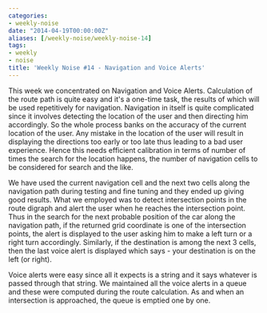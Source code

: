 ```yaml
---
categories:
- weekly-noise
date: "2014-04-19T00:00:00Z"
aliases: [/weekly-noise/weekly-noise-14]
tags:
- weekly
- noise
title: 'Weekly Noise #14 - Navigation and Voice Alerts'
---
```

This week we concentrated on Navigation and Voice Alerts. Calculation of the route path is quite easy and it's a one-time task, the results of which will be used repetitively for navigation. Navigation in itself is quite complicated since it involves detecting the location of the user and then directing him accordingly. So the whole process banks on the accuracy of the current location of the user. Any mistake in the location of the user will result in displaying the directions too early or
too late thus leading to a bad user experience. Hence this needs efficient calibration in terms of number of times the search for the location happens, the number of navigation cells to be considered for search and the like.

We have used the current navigation cell and the next two cells along the navigation path during testing and fine tuning and they ended up giving good results. What we employed was to detect intersection points in the route digraph and alert the user when he reaches the intersection point. Thus in the search for the next probable position of the car along the navigation path, if the returned grid coordinate is one of the intersection points, the alert is displayed to the user asking him
to make a left turn or a right turn accordingly. Similarly, if the destination is among the next 3 cells, then the last voice alert is displayed which says - your destination is on the left (or right).

Voice alerts were easy since all it expects is a string and it says whatever is passed through that string. We maintained all the voice alerts in a queue and these were computed during the route calculation. As and when an intersection is approached, the queue is emptied one by one.
